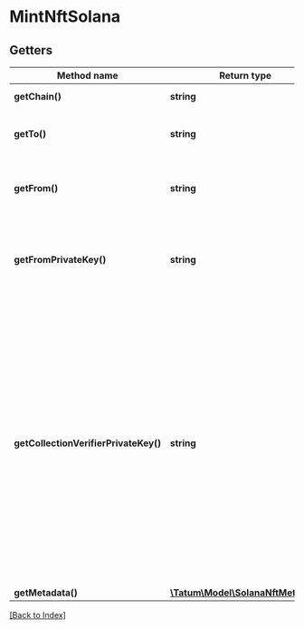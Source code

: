 # MintNftSolana

## Getters

Method name | Return type | Description | Notes
------------ | ------------- | ------------- | -------------
**getChain()** | **string** | The blockchain to work with |
**getTo()** | **string** | The blockchain address to send the NFT to |
**getFrom()** | **string** | The blockchain address that will pay the fee for the transaction |
**getFromPrivateKey()** | **string** | The private key of the blockchain address that will pay the fee for the transaction |
**getCollectionVerifierPrivateKey()** | **string** | The private key of the collection verifier (owner) who will verify the NFT in the NFT collection where the NFT is minted in. The blockchain address of this collection is specified in the <code>collection</code> parameter in the <code>metadata</code> section of the request body. To know more about Solana collections and verification, refer to the <a href="https://docs.metaplex.com/programs/token-metadata/certified-collections" target="_blank">Solana user documentation</a>. | [optional]
**getMetadata()** | [**\Tatum\Model\SolanaNftMetadata**](SolanaNftMetadata.md) |  |

[[Back to Index]](../index.md)
